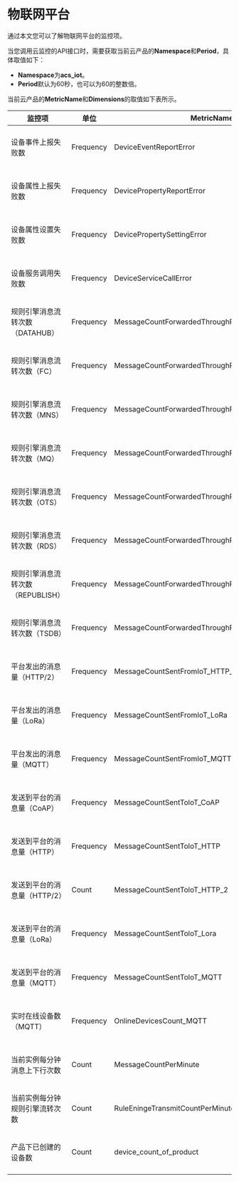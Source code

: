 # 物联网平台

通过本文您可以了解物联网平台的监控项。

当您调用云监控的API接口时，需要获取当前云产品的**Namespace**和**Period**，具体取值如下：

-   **Namespace**为**acs\_iot**。
-   **Period**默认为60秒，也可以为60的整数倍。

当前云产品的**MetricName**和**Dimensions**的取值如下表所示。

|监控项|单位|MetricName|Dimensions|Statistics|
|---|--|----------|----------|----------|
|设备事件上报失败数|Frequency|DeviceEventReportError|userId、regionId、instanceId、productKey|Count|
|设备属性上报失败数|Frequency|DevicePropertyReportError|userId、regionId、instanceId、productKey|Count|
|设备属性设置失败数|Frequency|DevicePropertySettingError|userId、regionId、instanceId、productKey|Count|
|设备服务调用失败数|Frequency|DeviceServiceCallError|userId、regionId、instanceId、productKey|Count|
|规则引擎消息流转次数（DATAHUB）|Frequency|MessageCountForwardedThroughRuleEngine\_DATAHUB|userId、regionId、instanceId、productKey|Count|
|规则引擎消息流转次数（FC）|Frequency|MessageCountForwardedThroughRuleEngine\_FC|userId、regionId、instanceId、productKey|Count|
|规则引擎消息流转次数（MNS）|Frequency|MessageCountForwardedThroughRuleEngine\_MNS|userId、regionId、instanceId、productKey|Count|
|规则引擎消息流转次数（MQ）|Frequency|MessageCountForwardedThroughRuleEngine\_MQ|userId、regionId、instanceId、productKey|Count|
|规则引擎消息流转次数（OTS）|Frequency|MessageCountForwardedThroughRuleEngine\_OTS|userId、regionId、instanceId、productKey|Count|
|规则引擎消息流转次数（RDS）|Frequency|MessageCountForwardedThroughRuleEngine\_RDS|userId、regionId、instanceId、productKey|Count|
|规则引擎消息流转次数（REPUBLISH）|Frequency|MessageCountForwardedThroughRuleEngine\_REPUBLISH|userId、regionId、instanceId、productKey|Count|
|规则引擎消息流转次数（TSDB）|Frequency|MessageCountForwardedThroughRuleEngine\_TSDB|userId、regionId、instanceId、productKey|Count|
|平台发出的消息量（HTTP/2）|Frequency|MessageCountSentFromIoT\_HTTP\_2|userId、regionId、instanceId、productKey|Count|
|平台发出的消息量（LoRa）|Frequency|MessageCountSentFromIoT\_LoRa|userId、regionId、instanceId、productKey|Count|
|平台发出的消息量（MQTT）|Frequency|MessageCountSentFromIoT\_MQTT|userId、regionId、instanceId、productKey|Count|
|发送到平台的消息量（CoAP）|Frequency|MessageCountSentToloT\_CoAP|userId、regionId、instanceId、productKey|Count|
|发送到平台的消息量（HTTP）|Frequency|MessageCountSentToloT\_HTTP|userId、regionId、instanceId、productKey|Count|
|发送到平台的消息量（HTTP/2）|Count|MessageCountSentToloT\_HTTP\_2|userId、regionId、instanceId、productKey|Count|
|发送到平台的消息量（LoRa）|Frequency|MessageCountSentToloT\_Lora|userId、regionId、instanceId、productKey|Count|
|发送到平台的消息量（MQTT）|Frequency|MessageCountSentToloT\_MQTT|userId、regionId、instanceId、productKey|Count|
|实时在线设备数（MQTT）|Frequency|OnlineDevicesCount\_MQTT|userId、regionId、instanceId、productKey|DeviceNum|
|当前实例每分钟消息上下行次数|Count|MessageCountPerMinute|userId、regionId、instanceId、productKey|Count|
|当前实例每分钟规则引擎流转次数|Count|RuleEningeTransmitCountPerMinute|userId、regionId、instanceId、productKey|Count|
|产品下已创建的设备数|Count|device\_count\_of\_product|userId、regionId、instanceId、productKey|Count|

